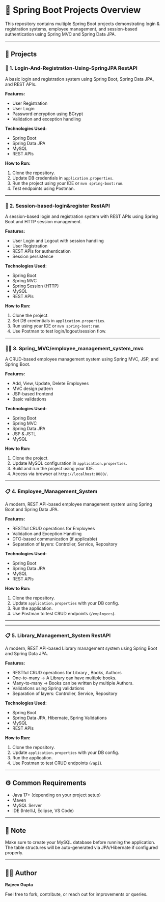 # 🌟 Spring Boot Projects Overview

This repository contains multiple Spring Boot projects demonstrating login & registration systems, employee management, and session-based authentication using Spring MVC and Spring Data JPA.

---

## 📁 Projects

### 🔐 1. Login-And-Registration-Using-SpringJPA RestAPI

A basic login and registration system using Spring Boot, Spring Data JPA, and REST APIs.

**Features:**
- User Registration
- User Login
- Password encryption using BCrypt
- Validation and exception handling

**Technologies Used:**
- Spring Boot
- Spring Data JPA
- MySQL
- REST APIs

**How to Run:**
1. Clone the repository.
2. Update DB credentials in `application.properties`.
3. Run the project using your IDE or `mvn spring-boot:run`.
4. Test endpoints using Postman.

---

### 🔐 2. Session-based-login&register RestAPI

A session-based login and registration system with REST APIs using Spring Boot and HTTP session management.

**Features:**
- User Login and Logout with session handling
- User Registration
- REST APIs for authentication
- Session persistence

**Technologies Used:**
- Spring Boot
- Spring MVC
- Spring Session (HTTP)
- MySQL
- REST APIs

**How to Run:**
1. Clone the project.
2. Set DB credentials in `application.properties`.
3. Run using your IDE or `mvn spring-boot:run`.
4. Use Postman to test login/logout/session flow.

---

### 👨‍💼 3. Spring_MVC/employee_management_system_mvc

A CRUD-based employee management system using Spring MVC, JSP, and Spring Boot.

**Features:**
- Add, View, Update, Delete Employees
- MVC design pattern
- JSP-based frontend
- Basic validations

**Technologies Used:**
- Spring Boot
- Spring MVC
- Spring Data JPA
- JSP & JSTL
- MySQL

**How to Run:**
1. Clone the project.
2. Update MySQL configuration in `application.properties`.
3. Build and run the project using your IDE.
4. Access via browser at `http://localhost:8080/`.

---

### 📋 4. Employee_Management_System

A modern, REST API-based employee management system using Spring Boot and Spring Data JPA.

**Features:**
- RESTful CRUD operations for Employees
- Validation and Exception Handling
- DTO-based communication (if applicable)
- Separation of layers: Controller, Service, Repository

**Technologies Used:**
- Spring Boot
- Spring Data JPA
- MySQL
- REST APIs

**How to Run:**
1. Clone the repository.
2. Update `application.properties` with your DB config.
3. Run the application.
4. Use Postman to test CRUD endpoints (`/employees`).

--- 
---

### 📋 5. Library_Management_System RestAPI

A modern, REST API-based Library management system using Spring Boot and Spring Data JPA.

**Features:**
- RESTful CRUD operations for Library , Books, Authors
- One-to-many -> A Library can have multiple books.
- Many-to-many -> Books can be written by multiple Authors. 
- Validations using Spring validations
- Separation of layers: Controller, Service, Repository

**Technologies Used:**
- Spring Boot
- Spring Data JPA, Hibernate, Spring Validations
- MySQL
- REST APIs

**How to Run:**
1. Clone the repository.
2. Update `application.properties` with your DB config.
3. Run the application.
4. Use Postman to test CRUD endpoints (`/api`).

---

## ⚙️ Common Requirements

- Java 17+ (depending on your project setup)
- Maven
- MySQL Server
- IDE (IntelliJ, Eclipse, VS Code)

---

## 📌 Note

Make sure to create your MySQL database before running the application. The table structures will be auto-generated via JPA/Hibernate if configured properly.

---

## 🧑‍💻 Author

**Rajeev Gupta**

Feel free to fork, contribute, or reach out for improvements or queries.
